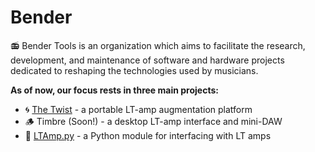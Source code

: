 # Bender

📻 Bender Tools is an organization which aims to facilitate the research, development, and maintenance of software and hardware projects dedicated to reshaping the technologies used by musicians.

**As of now, our focus rests in three main projects:**

- 🌀 [The Twist](https://github.com/bendertools/the-twist) - a portable LT-amp augmentation platform
- 🪵 Timbre (Soon!) - a desktop LT-amp interface and mini-DAW
- 🎸 [LTAmp.py](https://github.com/bendertools/LTAmp.py) - a Python module for interfacing with LT amps
